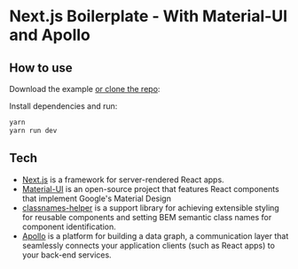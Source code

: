 # Next.js Boilerplate - With Material-UI and Apollo

## How to use

Download the example [or clone the repo](https://github.com/n-bryant/nextjs-with-apollo-boilerplate):

Install dependencies and run:

```sh
yarn
yarn run dev
```

## Tech

- [Next.js](https://github.com/zeit/next.js) is a framework for server-rendered React apps.
- [Material-UI](https://material-ui.com/) is an open-source project that features React components that implement Google's Material Design
- [classnames-helper](https://github.com/n-bryant/classnames-helper) is a support library for achieving extensible styling for reusable components and setting BEM semantic class names for component identification.
- [Apollo](https://www.apollographql.com/) is a platform for building a data graph, a communication layer that seamlessly connects your application clients (such as React apps) to your back-end services.

